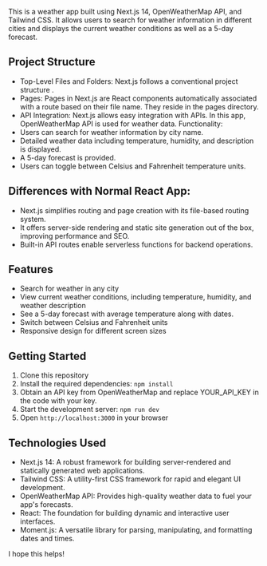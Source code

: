 This is a weather app built using Next.js 14, OpenWeatherMap API, and Tailwind CSS. It allows users to search for weather information in different cities and displays the current weather conditions as well as a 5-day forecast.

## Project Structure
* Top-Level Files and Folders: Next.js follows a conventional project structure .
* Pages: Pages in Next.js are React components automatically associated with a route based on their file name. They reside in the pages directory.
* API Integration: Next.js allows easy integration with APIs. In this app, OpenWeatherMap API is used for weather data.
Functionality:
* Users can search for weather information by city name.
* Detailed weather data including temperature, humidity, and description is displayed.
* A 5-day forecast is provided.
* Users can toggle between Celsius and Fahrenheit temperature units.
## Differences with Normal React App:
* Next.js simplifies routing and page creation with its file-based routing system.
* It offers server-side rendering and static site generation out of the box, improving performance and SEO.
* Built-in API routes enable serverless functions for backend operations.

## Features

* Search for weather in any city
* View current weather conditions, including temperature, humidity, and weather description
* See a 5-day forecast with average temperature along with dates.
* Switch between Celsius and Fahrenheit units
* Responsive design for different screen sizes


## Getting Started

1. Clone this repository
2. Install the required dependencies: `npm install`
3. Obtain an API key from OpenWeatherMap and replace YOUR_API_KEY in the code with your key.
4. Start the development server: `npm run dev`
5. Open `http://localhost:3000` in your browser

## Technologies Used

* Next.js 14: A robust framework for building server-rendered and statically generated web applications.
* Tailwind CSS: A utility-first CSS framework for rapid and elegant UI development.
* OpenWeatherMap API: Provides high-quality weather data to fuel your app's forecasts.
* React: The foundation for building dynamic and interactive user interfaces.
* Moment.js: A versatile library for parsing, manipulating, and formatting dates and times.

I hope this helps!
